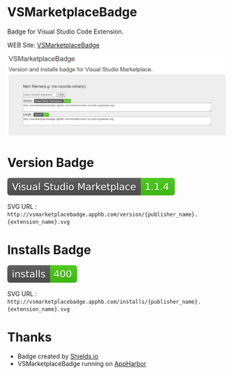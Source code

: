# VSMarketplaceBadge
Badge for Visual Studio Code Extension.

WEB Site: [VSMarketplaceBadge](http://vsmarketplacebadge.apphb.com/)

![](image/site.png)

# Version Badge
![](image/cssho.vscode-svgviewer_version.svg)

SVG URL : `http://vsmarketplacebadge.apphb.com/version/{publisher_name}.{extension_name}.svg`

# Installs Badge
![](image/cssho.vscode-svgviewer_installs.svg)

SVG URL : `http://vsmarketplacebadge.apphb.com/installs/{publisher_name}.{extension_name}.svg`

# Thanks
- Badge created by [Shields.io](http://shields.io/)
- VSMarketplaceBadge running on [AppHarbor](https://appharbor.com/)